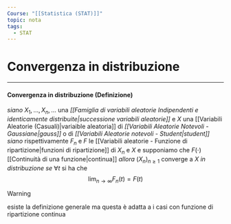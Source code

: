 ```yaml
---
Course: "[[Statistica (STAT)]]"
topic: nota
tags:
  - STAT
---
```

# Convergenza in distribuzione
---
#### Convergenza in distribuzione (Definizione)
_siano_ $X_{1},\dots, X_{n},\dots$ una _[[Famiglia di variabili aleatorie Indipendenti e identicamente distribuite|successione variabili aleatorie]]_  e $X$ una [[Variabili Aleatorie (Casuali)|variaible aleatoria]]  di _[[Variabili Aleatorie Notevoli - Gaussiane|gauss]]_ o di _[[Variabili Aleatorie notevoli - Student|student]]_
_siano_ rispettivamente $F_{n}$ e $F$ le [[Variabili aleatorie - Funzione di ripartizione|funzioni di ripartizione]] di $X_{n}$ e $X$ e supponiamo che $F(\cdot)$ [[Continuità di una funzione|continua]] 
_allora_ $(X_{n})_{n\geq 1}$ converge a $X$ _in distribuzione_ 
_se_ $\forall t$ si ha che $$\lim_{ n \to \infty }F_{n}(t)=F(t) $$ 
> [!warning]
> esiste la definizione generale ma questa è adatta a i casi con funzione di ripartizione continua